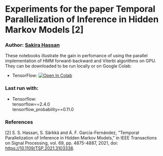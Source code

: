 # Experiments for the paper Temporal Parallelization of Inference in Hidden Markov Models [2]

### Author: [Sakira Hassan](https://github.com/sakira/)

These notebooks illustrate the gain in perfomance of using the parallel implementation of HMM forward-backward and Viterbi algorithms on GPU. They can be downloaded to be run locally or on Google Colab:
- TensorFlow: [![Open In Colab](https://colab.research.google.com/assets/colab-badge.svg)](https://colab.research.google.com/github/EEA-sensors/sequential-parallelization-examples/blob/main/python/temporal-parallelization-inference-in-HMMs/phmm_tensorflow.ipynb)

### Last run with:
- Tensorflow:  
  tensorflow==2.4.0  
  tensorflow_probability==0.11.0  


### References
[2] S. S. Hassan, S. Särkkä and Á. F. García-Fernández, "Temporal Parallelization of Inference in Hidden Markov Models," in IEEE Transactions on Signal Processing, vol. 69, pp. 4875-4887, 2021, doi: https://10.1109/TSP.2021.3103338.
